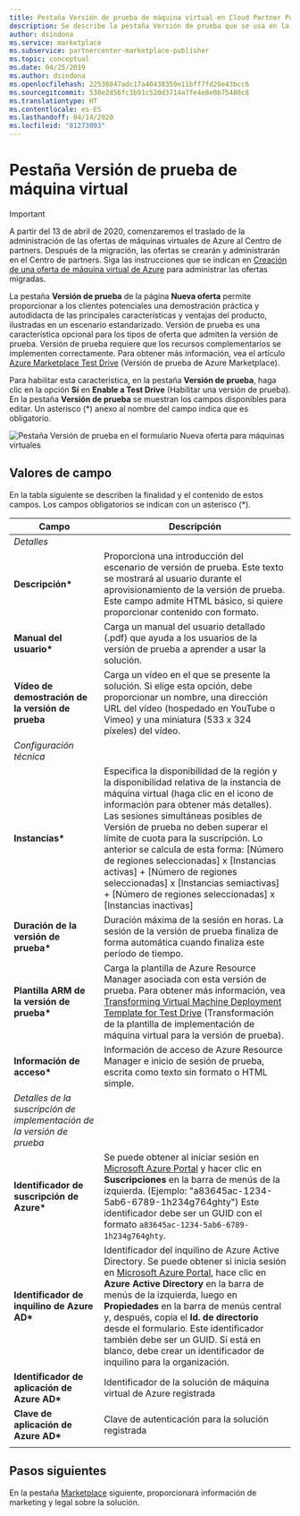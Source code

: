 ```yaml
---
title: Pestaña Versión de prueba de máquina virtual en Cloud Partner Portal para Azure Marketplace
description: Se describe la pestaña Versión de prueba que se usa en la creación de una oferta de máquina virtual de Azure Marketplace.
author: dsindona
ms.service: marketplace
ms.subservice: partnercenter-marketplace-publisher
ms.topic: conceptual
ms.date: 04/25/2019
ms.author: dsindona
ms.openlocfilehash: 22538047adc17a40438359e11bff7fd20e43bcc6
ms.sourcegitcommit: 530e2d56fc3b91c520d3714a7fe4e8e0b75480c8
ms.translationtype: HT
ms.contentlocale: es-ES
ms.lasthandoff: 04/14/2020
ms.locfileid: "81273093"
---
```

# <a name="virtual-machine-test-drive-tab"></a>Pestaña Versión de prueba de máquina virtual

> [!IMPORTANT]
> A partir del 13 de abril de 2020, comenzaremos el traslado de la administración de las ofertas de máquinas virtuales de Azure al Centro de partners. Después de la migración, las ofertas se crearán y administrarán en el Centro de partners. Siga las instrucciones que se indican en [Creación de una oferta de máquina virtual de Azure](https://aka.ms/CreateAzureVMoffer) para administrar las ofertas migradas.

La pestaña **Versión de prueba** de la página **Nueva oferta** permite proporcionar a los clientes potenciales una demostración práctica y autodidacta de las principales características y ventajas del producto, ilustradas en un escenario estandarizado.  Versión de prueba es una característica opcional para los tipos de oferta que admiten la versión de prueba.  Versión de prueba requiere que los recursos complementarios se implementen correctamente.  Para obtener más información, vea el artículo [Azure Marketplace Test Drive](https://azure.microsoft.com/blog/azure-marketplace-test-drive/) (Versión de prueba de Azure Marketplace).  <!--TD: Replace with migrated version of Test Drive article! -->

Para habilitar esta característica, en la pestaña **Versión de prueba**, haga clic en la opción **Sí** en **Enable a Test Drive** (Habilitar una versión de prueba).  En la pestaña **Versión de prueba** se muestran los campos disponibles para editar.  Un asterisco (*) anexo al nombre del campo indica que es obligatorio.

![Pestaña Versión de prueba en el formulario Nueva oferta para máquinas virtuales](./media/publishvm_007.png)


## <a name="field-values"></a>Valores de campo

En la tabla siguiente se describen la finalidad y el contenido de estos campos.  Los campos obligatorios se indican con un asterisco (*).


|    Campo                  |       Descripción                                                            |
|  ---------                |     ---------------                                                          |
|  *Detalles*   |  |
| **Descripción\***           | Proporciona una introducción del escenario de versión de prueba. Este texto se mostrará al usuario durante el aprovisionamiento de la versión de prueba. Este campo admite HTML básico, si quiere proporcionar contenido con formato.  |
| **Manual del usuario\***           | Carga un manual del usuario detallado (.pdf) que ayuda a los usuarios de la versión de prueba a aprender a usar la solución.  |
| **Vídeo de demostración de la versión de prueba** | Carga un vídeo en el que se presente la solución.  Si elige esta opción, debe proporcionar un nombre, una dirección URL del vídeo (hospedado en YouTube o Vimeo) y una miniatura (533 x 324 píxeles) del vídeo. |
| *Configuración técnica* |  |
| **Instancias\***             | Especifica la disponibilidad de la región y la disponibilidad relativa de la instancia de máquina virtual (haga clic en el icono de información para obtener más detalles).  <br/>Las sesiones simultáneas posibles de Versión de prueba no deben superar el límite de cuota para la suscripción.  Lo anterior se calcula de esta forma: [Número de regiones seleccionadas] x [Instancias activas] + [Número de regiones seleccionadas] x [Instancias semiactivas] + [Número de regiones seleccionadas] x [Instancias inactivas] |
| **Duración de la versión de prueba\***   | Duración máxima de la sesión en horas. La sesión de la versión de prueba finaliza de forma automática cuando finaliza este período de tiempo.  |
|**Plantilla ARM de la versión de prueba\***| Carga la plantilla de Azure Resource Manager asociada con esta versión de prueba. Para obtener más información, vea [Transforming Virtual Machine Deployment Template for Test Drive](https://github.com/Azure/AzureTestDrive/wiki/Transforming-Virtual-Machine-Deployment-Template-for-Test-Drive) (Transformación de la plantilla de implementación de máquina virtual para la versión de prueba). |
| **Información de acceso\***    | Información de acceso de Azure Resource Manager e inicio de sesión de prueba, escrita como texto sin formato o HTML simple. |
| *Detalles de la suscripción de implementación de la versión de prueba* |  |
| **Identificador de suscripción de Azure\*** | Se puede obtener al iniciar sesión en [Microsoft Azure Portal](https://ms.portal.azure.com) y hacer clic en **Suscripciones** en la barra de menús de la izquierda. (Ejemplo: "a83645ac-1234-5ab6-6789-1h234g764ghty") Este identificador debe ser un GUID con el formato `a83645ac-1234-5ab6-6789-1h234g764ghty`.|
| **Identificador de inquilino de Azure AD\***    | Identificador del inquilino de Azure Active Directory.  Se puede obtener si inicia sesión en [Microsoft Azure Portal](https://ms.portal.azure.com), hace clic en **Azure Active Directory** en la barra de menús de la izquierda, luego en **Propiedades** en la barra de menús central y, después, copia el **Id. de directorio** desde el formulario.  Este identificador también debe ser un GUID.  Si está en blanco, debe crear un identificador de inquilino para la organización. |
| **Identificador de aplicación de Azure AD\***       | Identificador de la solución de máquina virtual de Azure registrada  |
| **Clave de aplicación de Azure AD\***      | Clave de autenticación para la solución registrada |
|   |   |


## <a name="next-steps"></a>Pasos siguientes

En la pestaña [Marketplace](./cpp-marketplace-tab.md) siguiente, proporcionará información de marketing y legal sobre la solución.
